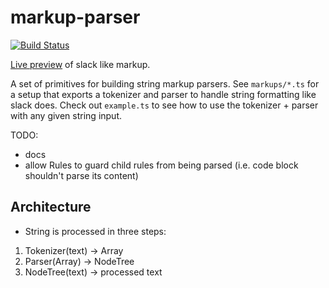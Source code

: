 # markup-parser

[![Build Status](https://travis-ci.org/makepanic/markup-parser.svg?branch=master)](https://travis-ci.org/makepanic/markup-parser)

[Live preview](https://makepanic.github.io/markup-parser/) of slack like markup.

A set of primitives for building string markup parsers.
See `markups/*.ts` for a setup that exports a tokenizer and parser to handle string formatting like slack does.
Check out `example.ts` to see how to use the tokenizer + parser with any given string input.

TODO: 
- docs
- allow Rules to guard child rules from being parsed (i.e. code block shouldn't parse its content)

## Architecture

- String is processed in three steps:

1. Tokenizer(text) -> Array<Token>
2. Parser(Array<Token>) -> NodeTree
3. NodeTree(text) -> processed text
